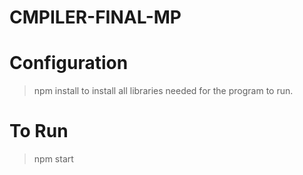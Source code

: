 # CMPILER-FINAL-MP

# Configuration
> npm install
to install all libraries needed for the program to run.

# To Run
> npm start